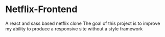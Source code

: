 # Netflix-Frontend

A react and sass based netflix clone
The goal of this project is to improve my ability to produce a responsive site without a style framework
